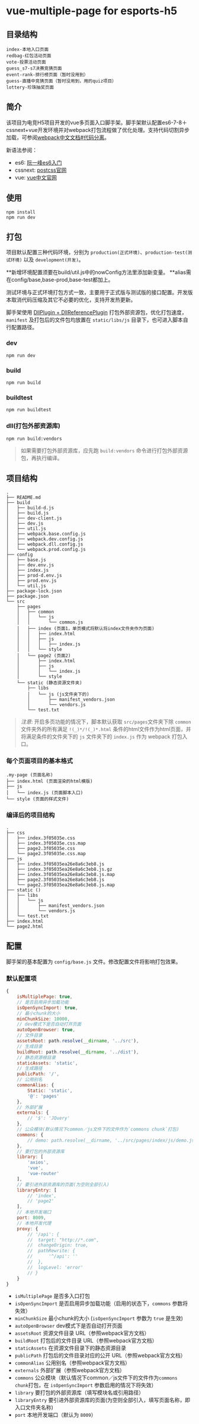 # vue-multiple-page for esports-h5

## 目录结构

    index-本地入口页面
    redbag-红包活动页面
    vote-投票活动页面
    guess_s7-s7决赛竞猜页面
    event-rank-排行榜页面（暂时没用到）
    guess-直播中竞猜页面（暂时没用到，用的quiz项目）
    lottery-珍珠抽奖页面

## 简介

该项目为电竞H5项目开发的vue多页面入口脚手架。脚手架默认配置es6-7-8＋cssnext+vue开发环境并对webpack打包流程做了优化处理。支持代码切割异步加载，可参阅[webpack中文文档#代码分离](https://doc.webpack-china.org/guides/code-splitting/)。

新语法参阅：
* es6: [阮一峰es6入门](http://es6.ruanyifeng.com/)
* cssnext: [postcss官网](http://postcss.org/)
* vue: [vue中文官网](https://cn.vuejs.org/)

## 使用

``` shell
npm install
npm run dev
```

## 打包

项目默认配置三种代码环境，分别为 `production(正式环境)`、`production-test(测试环境)` 以及 `development(开发)`。

**新增环境配置须要在build/util.js中的nowConfig方法里添加新变量。
**alias需在config/base,base-prod,base-test都加上。

测试环境与正式环境打包方式一致，主要用于正式版与测试版的接口配置。开发版本取消代码压缩及其它不必要的优化，支持开发热更新。

脚手架使用 [DllPlugin + DllReferencePlugin](https://doc.webpack-china.org/plugins/dll-plugin/) 打包外部资源包，优化打包速度，`manifest` 及打包后的文件包均放置在 `static/libs/js` 目录下，也可进入脚本自行配置路径。

### dev

``` shell
npm run dev
```

### build

``` shell
npm run build
```

### buildtest

``` shell
npm run buildtest
```

### dll(打包外部资源库)

```  
npm run build:vendors
```

> 如果需要打包外部资源库，应先跑 `build:vendors` 命令进行打包外部资源包，再执行编译。

## 项目结构

```
.
├── README.md
├── build
│   ├── build-d.js
│   ├── build.js
│   ├── dev-client.js
│   ├── dev.js
│   ├── util.js
│   ├── webpack.base.config.js
│   ├── webpack.dev.config.js
│   ├── webpack.dll.config.js
│   └── webpack.prod.config.js
├── config
│   ├── base.js
│   ├── dev.env.js
│   ├── index.js
│   ├── prod-d.env.js
│   ├── prod.env.js
│   └── util.js
├── package-lock.json
├── package.json
└── src
    ├── pages
    │   ├── common
    │   │   └── js
    │   │       └── common.js
    │   ├── index (页面1，单页模式将默认将index文件夹作为页面)
    │   │   ├── index.html
    │   │   ├── js
    │   │   │   ├── index.js
    │   │   └── style
    │   └── page2 (页面2)
    │       ├── index.html
    │       ├── js
    │       │   └── index.js
    │       └── style
    └── static (静态资源文件夹)
        ├── libs
        │   └── js (js文件夹下的)
        │       ├── manifest_vendors.json
        │       └── vendors.js
        └── test.txt
```

> *注意*: 开启多页功能的情况下，脚本默认获取 `src/pages`文件夹下除 `common` 文件夹外的所有满足 `!(_)*/!(_)*.html` 条件的html文件作为html页面，并将满足条件的文件夹下的 `js` 文件夹下的 `index.js` 作为 webpack 打包入口。

### 每个页面项目的基本格式

```
.my-page (页面名称)
├── index.html (页面渲染的html模版)
├── js
│   └── index.js (页面脚本入口)
└── style (页面的样式文件)
```

### 编译后的项目结构

```
.
├── css
│   ├── index.3f05035e.css
│   ├── index.3f05035e.css.map
│   ├── page2.3f05035e.css
│   └── page2.3f05035e.css.map
├── js
│   ├── index.3f05035ea26e8a6c3eb8.js
│   ├── index.3f05035ea26e8a6c3eb8.js.gz
│   ├── index.3f05035ea26e8a6c3eb8.js.map
│   ├── page2.3f05035ea26e8a6c3eb8.js
│   └── page2.3f05035ea26e8a6c3eb8.js.map
├── static ()
│   ├── libs
│   │   └── js
│   │       ├── manifest_vendors.json
│   │       └── vendors.js
│   └── test.txt
├── index.html
└── page2.html
```


## 配置

脚手架的基本配置为 `config/base.js` 文件。修改配置文件将影响打包效果。

### 默认配置项

``` js
{
    isMultiplePage: true,
    // 是否启用异步加载功能
    isOpenSyncImport: true,
    // 最小chunk的大小
    minChunkSize: 10000,
    // dev模式下是否自动打开页面
    autoOpenBrowser: true,
    // 文件目录
    assetsRoot: path.resolve(__dirname, '../src'),
    // 生成目录
    buildRoot: path.resolve(__dirname, '../dist'),
    // 静态资源根目录
    staticAssets: 'static',
    // 生成路径
    publicPath: '/',
    // 公用别名
    commonAlias: {
        Static: 'static',
        '@': 'pages'
    },
    // 外部扩展
    externals: {
        // '$': 'JQuery'
    },
    // 公众模块(默认情况下common／js文件下的文件作为`commons chunk`打包)
    commons: {
        // demo: path.resolve(__dirname, '../src/pages/index/js/demo.js')
    },
    // 要打包的外部资源库
    library: [
        'axios',
        'vue',
        'vue-router'
    ],
    // 要引进外部资源库的页面(为空则全部引入)
    libraryEntry: [
        // 'index',
        // 'page2'
    ],
    // 本地开发端口
    port: 8009,
    // 本地开发代理
    proxy: {
        // '/api': {
        //  target: "http://*.com",
        //  changeOrigin: true,
        //  pathRewrite: {
        //      '^/api': ''
        //  },
        //  logLevel: 'error'
        // }
    }
}
```

* `isMultiplePage` <Boolean> 是否多入口打包
* `isOpenSyncImport` <Boolean> 是否启用异步加载功能（启用的状态下，`commons` 参数将失效）
* `minChunkSize` <Number> 最小chunk的大小 (`isOpenSyncImport` 参数为 `true` 是生效)
* `autoOpenBrowser` <Boolean> dev模式下是否自动打开页面
* `assetsRoot` <String> 资源文件目录 URL（参照webpack官方文档）
* `buildRoot` <String> 打包后的文件目录 URL（参照webpack官方文档）
* `staticAssets` <String> 在资源文件目录下的静态资源目录
* `publicPath` <String> 打包后的文件目录对应的公开 URL（参照webpack官方文档）
* `commonAlias` <Object> 公用别名（参照webpack官方文档）
* `externals` <Object> 外部扩展（参照webpack官方文档）
* `commons` <Object> 公众模块（默认情况下common／js文件下的文件作为`commons chunk`打包，在 `isOpenSyncImport` 参数启用的情况下将失效）
* `library` <Array> 要打包的外部资源库（填写模块名或引用路径）
* `libraryEntry` <Array> 要引进外部资源库的页面(为空则全部引入，填写页面名称，即入口文件夹名称)
* `port` <Number> 本地开发端口（默认为 `8009`）
* `proxy` <Object> 本地代理（参照[http-proxy-middleware文档](https://github.com/chimurai/http-proxy-middleware)）

## 备注

*如果遇到脚本语法兼容问题，请升级 `node` 版本。其它问题请[提交问题(issue)](https://github.com/Mrminfive/vue-multiple-page/issues/new)*

## 样式相关

#### rem转换

目前采用的是大漠他们的方案，[https://github.com/amfe/lib-flexible](https://github.com/amfe/lib-flexible)

在我们系统里，直接根据sketch的设计稿里，写对应的`px`单位

比如课程列表的顶上的tab在设计稿里高度是`80px`，于是在less里定义的时候高度就直接写`80px`

另外有2个特例

一个是像`1px`的边框，如果也转成rem的话，可能就太细，导致在手机里显示不出来。这个时候就要阻止它转换。

```less
.test {
  border: 1px solid #ccc;	/*no*/
}
```

按上面的例子所写的，在后面加一个`/*no*/`的注释，它就不会转换了。

还有一个是文字，文字转换成rem之后经常也会有问题，这个时候也应该保持`px`，但和边框这种不一样，不同的清晰度会使用不同大小的文字。这个借用`postcss-px2rem`的插件转换了。

```less
.test {
  font-size: 30px;	/*px*/
}
```

按上面写的例子，后面加一个`/*px*/`的注释，它会根据dpr，生成下面的代码

```css
[data-dpr="1"] .test {
	font-size: 15px;
}
[data-dpr="2"] .test {
	font-size: 30px;
}
[data-dpr="3"] .test {
	font-size: 45px;
}
```

#### 样式的命名

建议使用`BEM`的命名方式，虽然看上去比较长，但这样最大的好处是清晰，而且可以让选择器的层级不会太深

`BEM`的命名规则是：

`Block__Element--Modifier`

换成中文就是

`模块__元素--修饰`  或者如果没有`元素`的情况下用 `模块--修饰`

比如课程列表上的tab

模块就是`tab`，所以最外层就是`<div class="tab">`

这个tab的每一个标签是一个`元素`，我这边取名为`item`

所以标签的样式是`<a class="tab__item">`

标签它有一个被选中的样式，这个就是`修饰`

当一个标签被选中的时候，它的样式是`<a class="tab__item tab__item--active">`

虽然看上去比较长，但看起来很清晰

在less里定义很方便

```less
.tab {
  // tab模块的样式
  &__item {
    // 标签元素的样式
    &--active {
      // 被选中的标签元素样式
    }
  }
}
```

#### 组件和页面的样式

一般`组件`会考虑用`scoped`来限定作用域，这样就不易受外部影响了，里面的样式也不会与外面的冲突。

在`vue`文件里

```html
<style lang="less" src="...." scoped></style>
```
比如现在课程列表顶上的tab，在命名的时候被我命名为`tab`，当它被`scoped`起来之后，如果css里还有别的东西也是以`tab`命名，它们并不会冲突

而一般`页面`则不会去用`scoped`来限定作用域，可以考虑按`课程列表页`这样处理，整个页面最外层定义`Block`，这边取名为`course-list`，这个页面里的所有内容都会在这个`course-list`的`模块`里

比如课程列表的tab，虽然它在组件内部是一个`模块`，命名是`tab`，但对于外面这个页面，它只是页面上的一个`元素`，所以我取名为`course-list__tab`

理论上，这个tab`元素`在页面上怎么布局，与页面上别的元素的间隔如何，应该是要在页面里定义，而不是在`tab`这个组件里定义。所以可以看到我在组件内部并没有`position`属性，而是在页面上。这样组件还可以在不同的页面上，根据页面的布局复用。

#### 样式属性的声明顺序

正常情况下，一个样式的属性是要有顺序的，这样看上去会比较清晰。

css属性大体上可以分类：`定位类`、`盒模型`、`其它属性`

一般写属性的时候，按这3个的顺序来写

大体上理解就是：

`定位类`影响着元素要在页面的哪里显示，浏览器先要找到开始渲染的位置，它发生了变动，很有可能会引起后续元素进行重新定位。

`定位类`比如就是`position`、`left`、`z-index`

`盒模型`浏览器找到位置之后，还要知道渲染区域，盒模型影响元素要显示的尺寸，尺寸变化也可能引起后续元素的位置调整。

`盒模型`比如就是`display`、`width`、`margin`、`float`

`其它属性`位置和大小都已经确定好了之后，基本上就是元素内部的事情了。比如字体大小、背景色之类

#### 一些浏览器兼容较差的属性或单位可以考虑暂时先不要使用

比如`vw`在安卓4.4才开始支持，尽量可以看看有没别的什么属性可以绕过

可以参考[http://caniuse.com/](http://caniuse.com/)# vote-h5
# vote-h5

